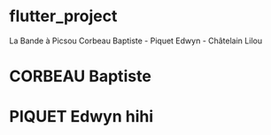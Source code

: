 # flutter_project
La Bande à Picsou
Corbeau Baptiste - Piquet Edwyn - Châtelain Lilou

# CORBEAU Baptiste
# PIQUET Edwyn hihi
